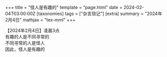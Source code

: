 +++
title = "怪人是有趣的"
template = "page.html"
date = 2024-02-04T03:00:00Z
[taxonomies]
tags = ["杂言琐记"]
[extra]
summary = "2024年2月4日"
mathjax = "tex-mml"
+++

【2024年2月4日】凌晨3点
<br>
有趣的人是不同寻常的
<br>
不同寻常的人是怪人
<br>
因此，怪人是有趣的
